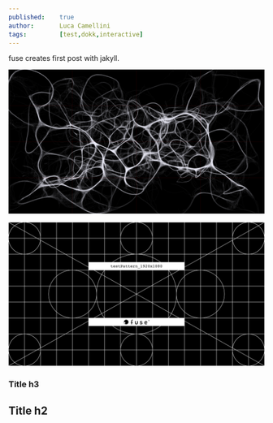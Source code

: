 ```yaml
---
published:    true
author:       Luca Camellini
tags:         [test,dokk,interactive]
---
```

fuse creates first post with jakyll.

![Image of Yaktocat](/images/stigmergy_dokk.png)

![fuse pattern for dokk](/images/test_pattern_fuse_1920x1080.png)	

### Title h3
## Title h2
